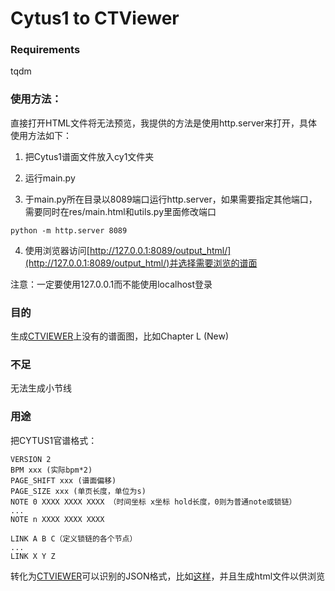 # Cytus1 to CTViewer

### Requirements

tqdm

### 使用方法：

直接打开HTML文件将无法预览，我提供的方法是使用http.server来打开，具体使用方法如下：

1. 把Cytus1谱面文件放入cy1文件夹

2. 运行main.py

3. 于main.py所在目录以8089端口运行http.server，如果需要指定其他端口，需要同时在res/main.html和utils.py里面修改端口
```
python -m http.server 8089
```

4. 使用浏览器访问[http://127.0.0.1:8089/output_html/](http://127.0.0.1:8089/output_html/)并选择需要浏览的谱面

注意：一定要使用127.0.0.1而不能使用localhost登录
### 目的

生成[CTVIEWER](http://ctviewer.laishin.net/charts)上没有的谱面图，比如Chapter L (New)

### 不足

无法生成小节线

### 用途

把CYTUS1官谱格式：
```
VERSION 2
BPM xxx (实际bpm*2)
PAGE_SHIFT xxx (谱面偏移)
PAGE_SIZE xxx (单页长度，单位为s)
NOTE 0 XXXX XXXX XXXX （时间坐标 x坐标 hold长度，0则为普通note或锁链）
...
NOTE n XXXX XXXX XXXX

LINK A B C（定义锁链的各个节点）
...
LINK X Y Z
```
转化为[CTVIEWER](http://ctviewer.laishin.net/charts)可以识别的JSON格式，比如[这样](http://ctviewer.laishin.net/assets/freedom_dive_hidden_hard-41da874e1f78708620af7128c1e680fc.json)，并且生成html文件以供浏览

